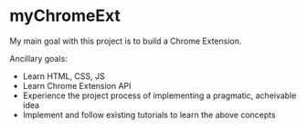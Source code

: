 # myChromeExt

My main goal with this project is to build a Chrome Extension.

Ancillary goals:
- Learn HTML, CSS, JS
- Learn Chrome Extension API
- Experience the project process of implementing a pragmatic, acheivable idea
- Implement and follow existing tutorials to learn the above concepts

